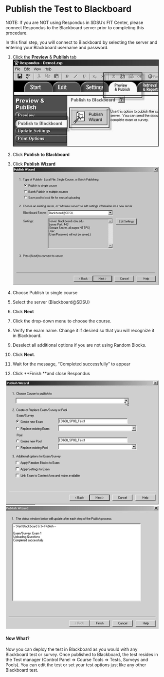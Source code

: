 # Publish the Test to Blackboard

NOTE: If you are NOT using Respondus in SDSU’s FIT Center, please connect Respondus to the Blackboard server prior to completing this procedure.

In this final step, you will connect to Blackboard by selecting the server and entering your Blackboard username and password.

1. Click the **Preview** & **Publish** tab![](/assets/publish.png)

2. Click **Publish** **to** **Blackboard**

3. Click **Publish** **Wizard**![](/assets/publishWizard.png)

4. Choose Publish to single course

5. Select the server \(Blackboard@SDSU\)

6. Click **Next**

7. Click the drop-down menu to choose the course.

8. Verify the exam name. Change it if desired so that you will recognize it in Blackboard.

9. Deselect all additional options if you are not using Random Blocks.

10. Click **Next**.

11. Wait for the message, “Completed successfully” to appear

12. Click **Finish **and close Respondus

![](/assets/chossecourse.png)![](/assets/success.png)

#### Now What?

Now you can deploy the test in Blackboard as you would with any Blackboard test or survey. Once published to Blackboard, the test resides in the Test manager \(Control Panel =&gt; Course Tools =&gt; Tests, Surveys and Pools\). You can edit the test or set your test options just like any other Blackboard test.

